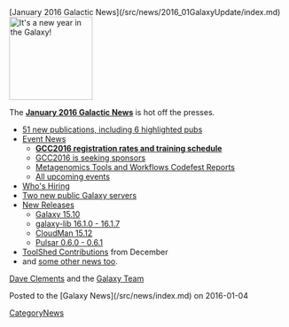 <div class='newsItemHeader'>[January 2016 Galactic News](/src/news/2016_01GalaxyUpdate/index.md)</div>

<div class='right'>
<a href='/src/GalaxyUpdates/2016_01/index.md'><img src="/src/images/GalaxyLogos/GalaxyNews.png" alt="It's a new year in the Galaxy!" width=150 /></a><br />
</div>

The **[January 2016 Galactic News](/src/GalaxyUpdates/2016_01/index.md)** is hot off the presses.
* [51 new publications, including 6 highlighted pubs](/src/GalaxyUpdates/2016_01/index.md#new-papers)
* [Event News](/src/GalaxyUpdates/2016_01/index.md#events)
  * **[GCC2016 registration rates and training schedule](/src/GalaxyUpdates/2016_01/index.md#gcc2016-website-is-online)**
  * [GCC2016 is seeking sponsors](/src/GalaxyUpdates/2016_01/index.md#seeking-sponsors)
  * [Metagenomics Tools and Workflows Codefest Reports](/src/GalaxyUpdates/2016_01/index.md#metagenomics-tools-and-workflows-codefest-reports)
  * [All upcoming events](/src/GalaxyUpdates/2016_01/index.md#upcoming-events)
* [Who's Hiring](/src/GalaxyUpdates/2016_01/index.md#whos-hiring)
* [Two new public Galaxy servers](/src/GalaxyUpdates/2016_01/index.md#new-public-galaxy-servers)
* [New Releases](/src/GalaxyUpdates/2016_01/index.md#releases)
  * [Galaxy 15.10](/src/GalaxyUpdates/2016_01/index.md#galaxy-1510)
  * [galaxy-lib 16.1.0 - 16.1.7](/src/GalaxyUpdates/2016_01/index.md#galaxy-lib-1610---1617)
  * [CloudMan 15.12](/src/GalaxyUpdates/2016_01/index.md#cloudman-1512)
  * [Pulsar 0.6.0 - 0.6.1](/src/GalaxyUpdates/2016_01/index.md#pulsar-060---061)
* [ToolShed Contributions](/src/GalaxyUpdates/2016_01/index.md#toolshed-contributions) from December
* and [some other news too](/src/GalaxyUpdates/2016_01/index.md#other-news).

[Dave Clements](/src/DaveClements/index.md) and the [Galaxy Team](/src/GalaxyTeam/index.md)

<div class='newsItemFooter'>Posted to the [Galaxy News](/src/news/index.md) on 2016-01-04 </div>

[CategoryNews](/src/CategoryNews/index.md)
